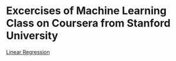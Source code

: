 # Excercises of Machine Learning Class on Coursera from Stanford University
<a href="../../tree/master/Linear Regression">Linear Regression</a>
